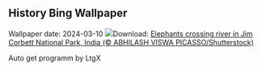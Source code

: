 ## History Bing Wallpaper
Wallpaper date: 2024-03-10
![](https://www.bing.com/th?id=OHR.MorningElephants_EN-IN1473865657_UHD.jpg&w=1000)Download: [Elephants crossing river in Jim Corbett National Park, India (© ABHILASH VISWA PICASSO/Shutterstock)](https://www.bing.com/th?id=OHR.MorningElephants_EN-IN1473865657_UHD.jpg)

Auto get programm by LtgX
